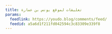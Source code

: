 ```yaml
---
title: تعليقات لموقع يونس بن عمارة
params:
  feedlink: https://youdo.blog/comments/feed/
  feedid: a5a6d1f211fd042594c3c83309e339f8
---
```

